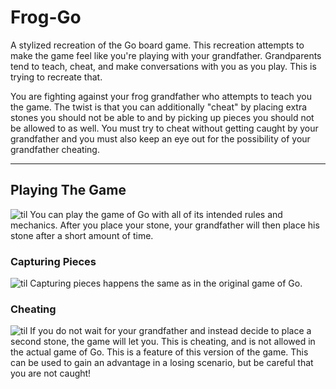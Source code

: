 # Frog-Go
A stylized recreation of the Go board game. This recreation attempts to make the game feel like you're playing with your grandfather. Grandparents tend to teach, cheat, and make conversations with you as you play. This is trying to recreate that.

You are fighting against your frog grandfather who attempts to teach you the game. The twist is that you can additionally "cheat" by placing extra stones you should not be able to and by picking up pieces you should not be allowed to as well. You must try to cheat without getting caught by your grandfather and you must also keep an eye out for the possibility of your grandfather cheating.

---
## Playing The Game
![til](./gifs/PlayingGo.gif)
You can play the game of Go with all of its intended rules and mechanics. After you place your stone, your grandfather will then place his stone after a short amount of time.

### Capturing Pieces
![til](./gifs/CapturingPieces.gif)
Capturing pieces happens the same as in the original game of Go.

### Cheating
![til](./gifs/Cheating.gif)
If you do not wait for your grandfather and instead decide to place a second stone, the game will let you. This is cheating, and is not allowed in the actual game of Go. This is a feature of this version of the game. This can be used to gain an advantage in a losing scenario, but be careful that you are not caught!
